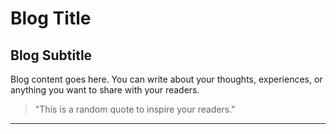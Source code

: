 

# Blog Title

## Blog Subtitle

Blog content goes here. You can write about your thoughts, experiences, or anything you want to share with your readers.

> "This is a random quote to inspire your readers."

---

